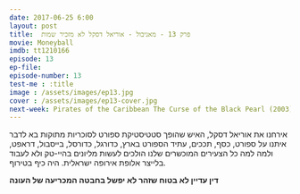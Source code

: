 ```yaml
---
date: 2017-06-25 6:00
layout: post
title: 	פרק 13 - מאניבול - אוריאל דסקל לא מזכיר שמות 
movie: Moneyball
imdb: tt1210166
episode: 13
ep-file: 
episode-number: 13
test-me : :title
image : /assets/images/ep13.jpg
cover : /assets/images/ep13-cover.jpg
next-week: Pirates of the Caribbean The Curse of the Black Pearl (2003)
---
```

 
אירחנו את אוריאל דסקל, האיש שהופך סטטיסטיקת ספורט לסוכריות מתוקות בא לדבר איתנו על ספורט, כסף, תככים, עתיד הספורט בארץ, כדורגל, כדורסל, בייסבול, דראפט, ולמה למה כל הצעירים המוכשרים שלנו הולכים לעשות מליונים בהיי-טק ולא לעבוד בלייצר אלופת אירופה ישראלית. היה כיף בטירוף.
 
**דין עדיין לא בטוח שזהר לא יפשל בחבטה המכריעה של העונה**



